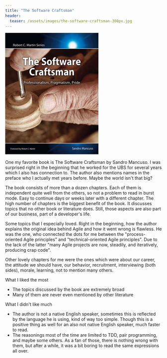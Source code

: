 ```yaml
---
title: "The Software Craftsman"
header:
  teaser: /assets/images/the-software-craftsman-300px.jpg
---
```


![](/assets/images/the-software-craftsman-300px.jpg)

One my favorite book is The Software Craftsman by Sandro Mancuso. I was surprised right in the beginning that he worked for the UBS for several years which I also has connection to. The author also mentions names in the preface who I actually met years before. Maybe the world isn't that big?

The book consists of more than a dozen chapters. Each of them is independent quite well from the others, so not a problem to read in burst mode. Easy to continue days or weeks later with a different chapter. The high number of chapters is the biggest benefit of the book. It discusses topics that no other book or literature does. Still, those aspects are also part of our business, part of a developer's life.

Some topics that I especially loved. Right in the beginning, how the author explains the original idea behind Agile and how it went wrong is flawless. He was the one, who connected the dots for me between the "process-oriented Agile principles" and "technical-oriented Agile principles". Due to the lack of the latter "many Agile projects are now, steadily, and iteratively, producing crap code".

Other lovely chapters for me were the ones which were about our career, the attitude we should have, our behavior, recruitment, interviewing (both sides), morale, learning, not to mention many others.

What I liked the most
- The topics discussed by the book are extremely broad
- Many of them are never even mentioned by other literature

What I didn't like much
- The author is not a native English speaker, sometimes this is reflected by the language he is using, kind of way too simple. Though this is a positive thing as well for an also not native English speaker, much faster to read.
- The reasonings most of the time are limited to TDD, pair programming, and maybe some others. As a fan of those, there is nothing wrong with them, but after a while, it was a bit boring to read the same expressions all over.
